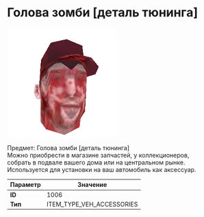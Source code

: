 # Голова зомби [деталь тюнинга]

![Item Image](../img/1006.webp?raw=true)

Предмет: Голова зомби [деталь тюнинга]<br>Можно приобрести в магазине запчастей, у коллекционеров,<br>собрать в подвале вашего дома или на центральном рынке.<br>Используется для установки на ваш автомобиль как аксессуар.


| Параметр | Значение |
|----------|----------|
| **ID** | 1006 |
| **Тип** | ITEM_TYPE_VEH_ACCESSORIES |

